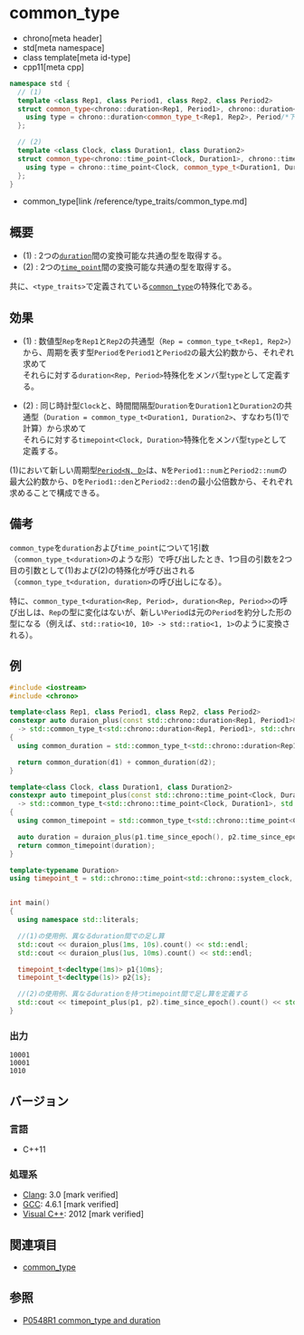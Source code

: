 # common_type
* chrono[meta header]
* std[meta namespace]
* class template[meta id-type]
* cpp11[meta cpp]

```cpp
namespace std {
  // (1)
  template <class Rep1, class Period1, class Rep2, class Period2>
  struct common_type<chrono::duration<Rep1, Period1>, chrono::duration<Rep2, Period2>> {
    using type = chrono::duration<common_type_t<Rep1, Rep2>, Period/*下記参照*/>;
  };

  // (2)
  template <class Clock, class Duration1, class Duration2>
  struct common_type<chrono::time_point<Clock, Duration1>, chrono::time_point<Clock, Duration2>> {
    using type = chrono::time_point<Clock, common_type_t<Duration1, Duration2>>;
  };
}
```
* common_type[link /reference/type_traits/common_type.md]

## 概要
- (1) : 2つの[`duration`](duration.md)間の変換可能な共通の型を取得する。
- (2) : 2つの[`time_point`](time_point.md)間の変換可能な共通の型を取得する。

共に、`<type_traits>`で定義されている[`common_type`](/reference/type_traits/common_type.md)の特殊化である。

## 効果
- (1) : 数値型`Rep`を`Rep1`と`Rep2`の共通型（`Rep = common_type_t<Rep1, Rep2>`）から、周期を表す型`Period`を`Period1`と`Period2`の最大公約数から、それぞれ求めて  
  それらに対する`duration<Rep, Period>`特殊化をメンバ型`type`として定義する。

- (2) : 同じ時計型`Clock`と、時間間隔型`Duration`を`Duration1`と`Duration2`の共通型（`Duration = common_type_t<Duration1, Duration2>`、すなわち(1)で計算）から求めて  
それらに対する`timepoint<Clock, Duration>`特殊化をメンバ型`type`として定義する。

(1)において新しい周期型[`Period<N, D>`](/reference/ratio/ratio.md)は、`N`を`Period1::num`と`Period2::num`の最大公約数から、`D`を`Period1::den`と`Period2::den`の最小公倍数から、それぞれ求めることで構成できる。

## 備考
`common_type`を`duration`および`time_point`について1引数（`common_type_t<duration>`のような形）で呼び出したとき、1つ目の引数を2つ目の引数として(1)および(2)の特殊化が呼び出される（`common_type_t<duration, duration>`の呼び出しになる）。

特に、`common_type_t<duration<Rep, Period>, duration<Rep, Period>>`の呼び出しは、`Rep`の型に変化はないが、新しい`Period`は元の`Period`を約分した形の型になる（例えば、`std::ratio<10, 10> -> std::ratio<1, 1>`のように変換される）。

## 例
```cpp example
#include <iostream>
#include <chrono>

template<class Rep1, class Period1, class Rep2, class Period2>
constexpr auto duraion_plus(const std::chrono::duration<Rep1, Period1>& d1, const std::chrono::duration<Rep2, Period2>& d2)
  -> std::common_type_t<std::chrono::duration<Rep1, Period1>, std::chrono::duration<Rep2, Period2>>
{
  using common_duration = std::common_type_t<std::chrono::duration<Rep1, Period1>, std::chrono::duration<Rep2, Period2>>;

  return common_duration(d1) + common_duration(d2);
}

template<class Clock, class Duration1, class Duration2>
constexpr auto timepoint_plus(const std::chrono::time_point<Clock, Duration1>& p1, const std::chrono::time_point<Clock, Duration2>& p2)
  -> std::common_type_t<std::chrono::time_point<Clock, Duration1>, std::chrono::time_point<Clock, Duration2>>
{
  using common_timepoint = std::common_type_t<std::chrono::time_point<Clock, Duration1>, std::chrono::time_point<Clock, Duration2>>;

  auto duration = duraion_plus(p1.time_since_epoch(), p2.time_since_epoch());
  return common_timepoint(duration);
}

template<typename Duration>
using timepoint_t = std::chrono::time_point<std::chrono::system_clock, Duration>;


int main()
{
  using namespace std::literals;

  //(1)の使用例、異なるduration間での足し算
  std::cout << duraion_plus(1ms, 10s).count() << std::endl;
  std::cout << duraion_plus(1us, 10ms).count() << std::endl;

  timepoint_t<decltype(1ms)> p1{10ms};
  timepoint_t<decltype(1s)> p2{1s};

  //(2)の使用例、異なるdurationを持つtimepoint間で足し算を定義する
  std::cout << timepoint_plus(p1, p2).time_since_epoch().count() << std::endl;
}
```

### 出力
```
10001
10001
1010
```

## バージョン
### 言語
- C++11

### 処理系
- [Clang](/implementation.md#clang): 3.0 [mark verified]
- [GCC](/implementation.md#gcc): 4.6.1 [mark verified]
- [Visual C++](/implementation.md#visual_cpp): 2012 [mark verified]

## 関連項目
- [common_type](/reference/type_traits/common_type.md)

## 参照
- [P0548R1 common_type and duration](http://www.open-std.org/jtc1/sc22/wg21/docs/papers/2017/p0548r1.pdf)
